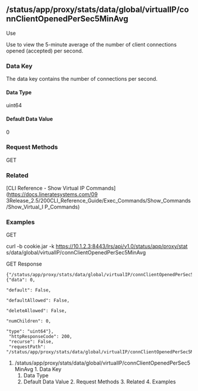 ## /status/app/proxy/stats/data/global/virtualIP/connClientOpenedPerSec5MinAvg

Use

Use to view the 5-minute average of the number of client connections opened
(accepted) per second.

### Data Key

The data key contains the number of connections per second.

#### Data Type

uint64

#### Default Data Value

0

### Request Methods

GET

### Related

[CLI Reference - Show Virtual IP Commands](https://docs.lineratesystems.com/09
3Release_2.5/200CLI_Reference_Guide/Exec_Commands/Show_Commands/Show_Virtual_I
P_Commands)

### Examples

GET

curl -b cookie.jar -k https://10.1.2.3:8443/lrs/api/v1.0/status/app/proxy/stat
s/data/global/virtualIP/connClientOpenedPerSec5MinAvg

GET Response

    
    {"/status/app/proxy/stats/data/global/virtualIP/connClientOpenedPerSec5MinAvg": {"data": 0,
                                                                                      "default": False,
                                                                                      "defaultAllowed": False,
                                                                                      "deleteAllowed": False,
                                                                                      "numChildren": 0,
                                                                                      "type": "uint64"},
     "httpResponseCode": 200,
     "recurse": False,
     "requestPath": "/status/app/proxy/stats/data/global/virtualIP/connClientOpenedPerSec5MinAvg"}
    

  1. /status/app/proxy/stats/data/global/virtualIP/connClientOpenedPerSec5MinAvg
    1. Data Key
      1. Data Type
      2. Default Data Value
    2. Request Methods
    3. Related
    4. Examples

